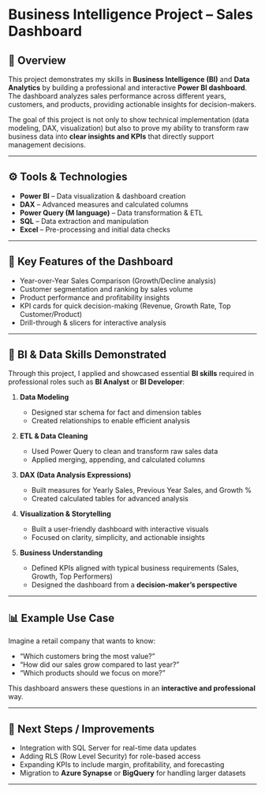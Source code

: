 # Business Intelligence Project – Sales Dashboard  

## 📌 Overview  
This project demonstrates my skills in **Business Intelligence (BI)** and **Data Analytics** by building a professional and interactive **Power BI dashboard**.  
The dashboard analyzes sales performance across different years, customers, and products, providing actionable insights for decision-makers.  

The goal of this project is not only to show technical implementation (data modeling, DAX, visualization) but also to prove my ability to transform raw business data into **clear insights and KPIs** that directly support management decisions.  

---

## ⚙️ Tools & Technologies  
- **Power BI** – Data visualization & dashboard creation  
- **DAX** – Advanced measures and calculated columns  
- **Power Query (M language)** – Data transformation & ETL  
- **SQL** – Data extraction and manipulation  
- **Excel** – Pre-processing and initial data checks  

---

## 🔹 Key Features of the Dashboard  
- Year-over-Year Sales Comparison (Growth/Decline analysis)  
- Customer segmentation and ranking by sales volume  
- Product performance and profitability insights  
- KPI cards for quick decision-making (Revenue, Growth Rate, Top Customer/Product)  
- Drill-through & slicers for interactive analysis  

---

## 🧩 BI & Data Skills Demonstrated  
Through this project, I applied and showcased essential **BI skills** required in professional roles such as **BI Analyst** or **BI Developer**:  

1. **Data Modeling**  
   - Designed star schema for fact and dimension tables  
   - Created relationships to enable efficient analysis  

2. **ETL & Data Cleaning**  
   - Used Power Query to clean and transform raw sales data  
   - Applied merging, appending, and calculated columns  

3. **DAX (Data Analysis Expressions)**  
   - Built measures for Yearly Sales, Previous Year Sales, and Growth %  
   - Created calculated tables for advanced analysis  

4. **Visualization & Storytelling**  
   - Built a user-friendly dashboard with interactive visuals  
   - Focused on clarity, simplicity, and actionable insights  

5. **Business Understanding**  
   - Defined KPIs aligned with typical business requirements (Sales, Growth, Top Performers)  
   - Designed the dashboard from a **decision-maker’s perspective**  

---

## 📊 Example Use Case  
Imagine a retail company that wants to know:  
- “Which customers bring the most value?”  
- “How did our sales grow compared to last year?”  
- “Which products should we focus on more?”  

This dashboard answers these questions in an **interactive and professional** way.  

---

## 🚀 Next Steps / Improvements  
- Integration with SQL Server for real-time data updates  
- Adding RLS (Row Level Security) for role-based access  
- Expanding KPIs to include margin, profitability, and forecasting  
- Migration to **Azure Synapse** or **BigQuery** for handling larger datasets  

---

